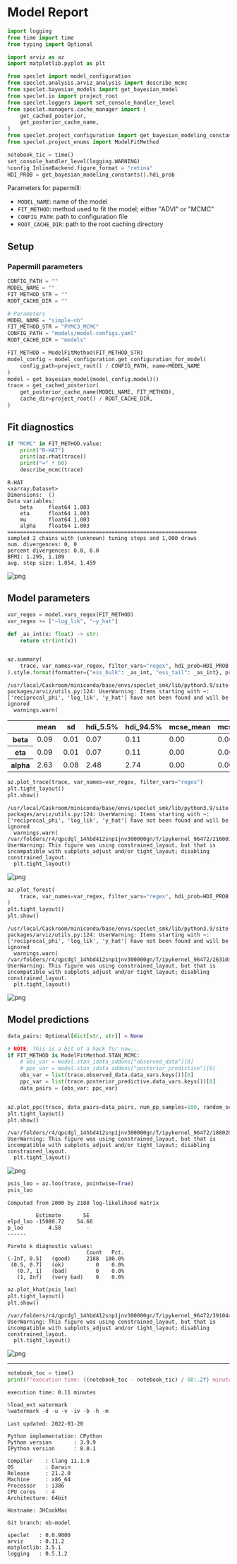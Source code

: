 # Model Report

```python
import logging
from time import time
from typing import Optional

import arviz as az
import matplotlib.pyplot as plt

from speclet import model_configuration
from speclet.analysis.arviz_analysis import describe_mcmc
from speclet.bayesian_models import get_bayesian_model
from speclet.io import project_root
from speclet.loggers import set_console_handler_level
from speclet.managers.cache_manager import (
    get_cached_posterior,
    get_posterior_cache_name,
)
from speclet.project_configuration import get_bayesian_modeling_constants
from speclet.project_enums import ModelFitMethod
```

```python
notebook_tic = time()
set_console_handler_level(logging.WARNING)
%config InlineBackend.figure_format = "retina"
HDI_PROB = get_bayesian_modeling_constants().hdi_prob
```

Parameters for papermill:

- `MODEL_NAME`: name of the model
- `FIT_METHOD`: method used to fit the model; either "ADVI" or "MCMC"
- `CONFIG_PATH`: path to configuration file
- `ROOT_CACHE_DIR`: path to the root caching directory

## Setup

### Papermill parameters

```python
CONFIG_PATH = ""
MODEL_NAME = ""
FIT_METHOD_STR = ""
ROOT_CACHE_DIR = ""
```

```python
# Parameters
MODEL_NAME = "simple-nb"
FIT_METHOD_STR = "PYMC3_MCMC"
CONFIG_PATH = "models/model-configs.yaml"
ROOT_CACHE_DIR = "models"
```

```python
FIT_METHOD = ModelFitMethod(FIT_METHOD_STR)
model_config = model_configuration.get_configuration_for_model(
    config_path=project_root() / CONFIG_PATH, name=MODEL_NAME
)
model = get_bayesian_model(model_config.model)()
trace = get_cached_posterior(
    get_posterior_cache_name(MODEL_NAME, FIT_METHOD),
    cache_dir=project_root() / ROOT_CACHE_DIR,
)
```

## Fit diagnostics

```python
if "MCMC" in FIT_METHOD.value:
    print("R-HAT")
    print(az.rhat(trace))
    print("=" * 60)
    describe_mcmc(trace)
```

    R-HAT
    <xarray.Dataset>
    Dimensions:  ()
    Data variables:
        beta     float64 1.003
        eta      float64 1.003
        mu       float64 1.003
        alpha    float64 1.003
    ============================================================
    sampled 2 chains with (unknown) tuning steps and 1,000 draws
    num. divergences: 0, 0
    percent divergences: 0.0, 0.0
    BFMI: 1.295, 1.109
    avg. step size: 1.054, 1.459

![png](simple-nb_PYMC3_MCMC_files/simple-nb_PYMC3_MCMC_10_1.png)

## Model parameters

```python
var_regex = model.vars_regex(FIT_METHOD)
var_regex += ["~log_lik", "~y_hat"]
```

```python
def _as_int(x: float) -> str:
    return str(int(x))


az.summary(
    trace, var_names=var_regex, filter_vars="regex", hdi_prob=HDI_PROB
).style.format(formatter={"ess_bulk": _as_int, "ess_tail": _as_int}, precision=2)
```

    /usr/local/Caskroom/miniconda/base/envs/speclet_smk/lib/python3.9/site-packages/arviz/utils.py:124: UserWarning: Items starting with ~: ['reciprocal_phi', 'log_lik', 'y_hat'] have not been found and will be ignored
      warnings.warn(

<style type="text/css">
</style>
<table id="T_88fdd_">
  <thead>
    <tr>
      <th class="blank level0" >&nbsp;</th>
      <th class="col_heading level0 col0" >mean</th>
      <th class="col_heading level0 col1" >sd</th>
      <th class="col_heading level0 col2" >hdi_5.5%</th>
      <th class="col_heading level0 col3" >hdi_94.5%</th>
      <th class="col_heading level0 col4" >mcse_mean</th>
      <th class="col_heading level0 col5" >mcse_sd</th>
      <th class="col_heading level0 col6" >ess_bulk</th>
      <th class="col_heading level0 col7" >ess_tail</th>
      <th class="col_heading level0 col8" >r_hat</th>
    </tr>
  </thead>
  <tbody>
    <tr>
      <th id="T_88fdd_level0_row0" class="row_heading level0 row0" >beta</th>
      <td id="T_88fdd_row0_col0" class="data row0 col0" >0.09</td>
      <td id="T_88fdd_row0_col1" class="data row0 col1" >0.01</td>
      <td id="T_88fdd_row0_col2" class="data row0 col2" >0.07</td>
      <td id="T_88fdd_row0_col3" class="data row0 col3" >0.11</td>
      <td id="T_88fdd_row0_col4" class="data row0 col4" >0.00</td>
      <td id="T_88fdd_row0_col5" class="data row0 col5" >0.00</td>
      <td id="T_88fdd_row0_col6" class="data row0 col6" >1859</td>
      <td id="T_88fdd_row0_col7" class="data row0 col7" >1507</td>
      <td id="T_88fdd_row0_col8" class="data row0 col8" >1.00</td>
    </tr>
    <tr>
      <th id="T_88fdd_level0_row1" class="row_heading level0 row1" >eta</th>
      <td id="T_88fdd_row1_col0" class="data row1 col0" >0.09</td>
      <td id="T_88fdd_row1_col1" class="data row1 col1" >0.01</td>
      <td id="T_88fdd_row1_col2" class="data row1 col2" >0.07</td>
      <td id="T_88fdd_row1_col3" class="data row1 col3" >0.11</td>
      <td id="T_88fdd_row1_col4" class="data row1 col4" >0.00</td>
      <td id="T_88fdd_row1_col5" class="data row1 col5" >0.00</td>
      <td id="T_88fdd_row1_col6" class="data row1 col6" >1859</td>
      <td id="T_88fdd_row1_col7" class="data row1 col7" >1507</td>
      <td id="T_88fdd_row1_col8" class="data row1 col8" >1.00</td>
    </tr>
    <tr>
      <th id="T_88fdd_level0_row2" class="row_heading level0 row2" >alpha</th>
      <td id="T_88fdd_row2_col0" class="data row2 col0" >2.63</td>
      <td id="T_88fdd_row2_col1" class="data row2 col1" >0.08</td>
      <td id="T_88fdd_row2_col2" class="data row2 col2" >2.48</td>
      <td id="T_88fdd_row2_col3" class="data row2 col3" >2.74</td>
      <td id="T_88fdd_row2_col4" class="data row2 col4" >0.00</td>
      <td id="T_88fdd_row2_col5" class="data row2 col5" >0.00</td>
      <td id="T_88fdd_row2_col6" class="data row2 col6" >2078</td>
      <td id="T_88fdd_row2_col7" class="data row2 col7" >1340</td>
      <td id="T_88fdd_row2_col8" class="data row2 col8" >1.00</td>
    </tr>
  </tbody>
</table>

```python
az.plot_trace(trace, var_names=var_regex, filter_vars="regex")
plt.tight_layout()
plt.show()
```

    /usr/local/Caskroom/miniconda/base/envs/speclet_smk/lib/python3.9/site-packages/arviz/utils.py:124: UserWarning: Items starting with ~: ['reciprocal_phi', 'log_lik', 'y_hat'] have not been found and will be ignored
      warnings.warn(
    /var/folders/r4/qpcdgl_14hbd412snp1jnv300000gn/T/ipykernel_96472/2160019948.py:2: UserWarning: This figure was using constrained_layout, but that is incompatible with subplots_adjust and/or tight_layout; disabling constrained_layout.
      plt.tight_layout()

![png](simple-nb_PYMC3_MCMC_files/simple-nb_PYMC3_MCMC_14_1.png)

```python
az.plot_forest(
    trace, var_names=var_regex, filter_vars="regex", hdi_prob=HDI_PROB, combined=True
)
plt.tight_layout()
plt.show()
```

    /usr/local/Caskroom/miniconda/base/envs/speclet_smk/lib/python3.9/site-packages/arviz/utils.py:124: UserWarning: Items starting with ~: ['reciprocal_phi', 'log_lik', 'y_hat'] have not been found and will be ignored
      warnings.warn(
    /var/folders/r4/qpcdgl_14hbd412snp1jnv300000gn/T/ipykernel_96472/263103266.py:4: UserWarning: This figure was using constrained_layout, but that is incompatible with subplots_adjust and/or tight_layout; disabling constrained_layout.
      plt.tight_layout()

![png](simple-nb_PYMC3_MCMC_files/simple-nb_PYMC3_MCMC_15_1.png)

## Model predictions

```python
data_pairs: Optional[dict[str, str]] = None

# NOTE: This is a bit of a hack for now...
if FIT_METHOD is ModelFitMethod.STAN_MCMC:
    # obs_var = model.stan_idata_addons["observed_data"][0]
    # ppc_var = model.stan_idata_addons["posterior_predictive"][0]
    obs_var = list(trace.observed_data.data_vars.keys())[0]
    ppc_var = list(trace.posterior_predictive.data_vars.keys())[0]
    data_pairs = {obs_var: ppc_var}


az.plot_ppc(trace, data_pairs=data_pairs, num_pp_samples=100, random_seed=123)
plt.tight_layout()
plt.show()
```

    /var/folders/r4/qpcdgl_14hbd412snp1jnv300000gn/T/ipykernel_96472/1880208410.py:13: UserWarning: This figure was using constrained_layout, but that is incompatible with subplots_adjust and/or tight_layout; disabling constrained_layout.
      plt.tight_layout()

![png](simple-nb_PYMC3_MCMC_files/simple-nb_PYMC3_MCMC_17_1.png)

```python
psis_loo = az.loo(trace, pointwise=True)
psis_loo
```

    Computed from 2000 by 2188 log-likelihood matrix

             Estimate       SE
    elpd_loo -15080.72    54.66
    p_loo        4.58        -
    ------

    Pareto k diagnostic values:
                             Count   Pct.
    (-Inf, 0.5]   (good)     2188  100.0%
     (0.5, 0.7]   (ok)          0    0.0%
       (0.7, 1]   (bad)         0    0.0%
       (1, Inf)   (very bad)    0    0.0%

```python
az.plot_khat(psis_loo)
plt.tight_layout()
plt.show()
```

    /var/folders/r4/qpcdgl_14hbd412snp1jnv300000gn/T/ipykernel_96472/3910446358.py:2: UserWarning: This figure was using constrained_layout, but that is incompatible with subplots_adjust and/or tight_layout; disabling constrained_layout.
      plt.tight_layout()

![png](simple-nb_PYMC3_MCMC_files/simple-nb_PYMC3_MCMC_19_1.png)

---

```python
notebook_toc = time()
print(f"execution time: {(notebook_toc - notebook_tic) / 60:.2f} minutes")
```

    execution time: 0.11 minutes

```python
%load_ext watermark
%watermark -d -u -v -iv -b -h -m
```

    Last updated: 2022-01-20

    Python implementation: CPython
    Python version       : 3.9.9
    IPython version      : 8.0.1

    Compiler    : Clang 11.1.0
    OS          : Darwin
    Release     : 21.2.0
    Machine     : x86_64
    Processor   : i386
    CPU cores   : 4
    Architecture: 64bit

    Hostname: JHCookMac

    Git branch: nb-model

    speclet   : 0.0.9000
    arviz     : 0.11.2
    matplotlib: 3.5.1
    logging   : 0.5.1.2
